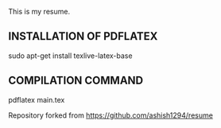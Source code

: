 This is my resume.

## INSTALLATION OF PDFLATEX
sudo apt-get install texlive-latex-base

## COMPILATION COMMAND
pdflatex main.tex

Repository forked from https://github.com/ashish1294/resume
